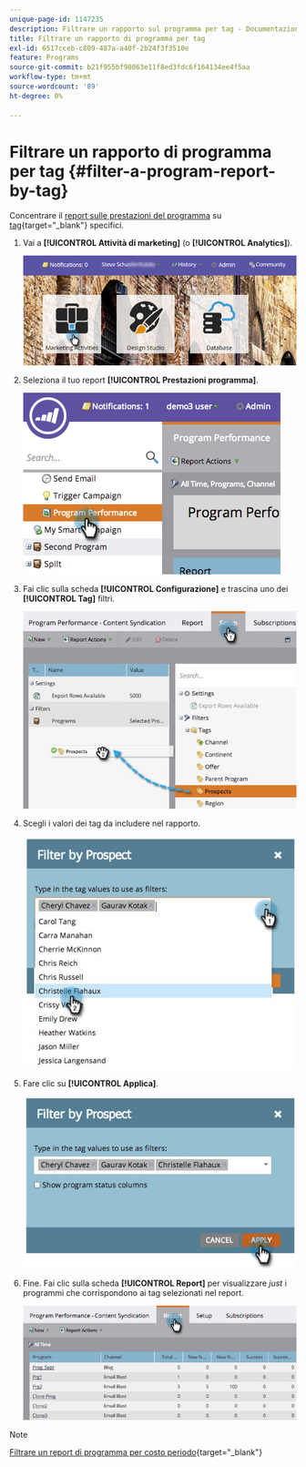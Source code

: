 ```yaml
---
unique-page-id: 1147235
description: Filtrare un rapporto sul programma per tag - Documentazione di Marketo - Documentazione del prodotto
title: Filtrare un rapporto di programma per tag
exl-id: 6517cceb-c809-487a-a40f-2b24f3f3510e
feature: Programs
source-git-commit: b21f955bf98063e11f8ed3fdc6f164134ee4f5aa
workflow-type: tm+mt
source-wordcount: '89'
ht-degree: 0%

---
```


# Filtrare un rapporto di programma per tag {#filter-a-program-report-by-tag}

Concentrare il [report sulle prestazioni del programma](/help/marketo/product-docs/core-marketo-concepts/programs/program-performance-report/create-a-program-performance-report.md) su [tag](/help/marketo/product-docs/core-marketo-concepts/programs/working-with-programs/understanding-tags.md){target="_blank"} specifici.

1. Vai a **[!UICONTROL Attività di marketing]** (o **[!UICONTROL Analytics]**).

   ![](assets/login-marketing-activities.png)

1. Seleziona il tuo report **[!UICONTROL Prestazioni programma]**.

   ![](assets/image2014-9-23-16-3a12-3a36.png)

1. Fai clic sulla scheda **[!UICONTROL Configurazione]** e trascina uno dei **[!UICONTROL Tag]** filtri.

   ![](assets/prospects.jpg)

1. Scegli i valori dei tag da includere nel rapporto.

   ![](assets/prospect1.jpg)

1. Fare clic su **[!UICONTROL Applica]**.

   ![](assets/prospect2.jpg)

1. Fine. Fai clic sulla scheda **[!UICONTROL Report]** per visualizzare _just_ i programmi che corrispondono ai tag selezionati nel report.

   ![](assets/image2014-9-23-16-3a14-3a42.png)

>[!NOTE]
>
>[Filtrare un report di programma per costo periodo](/help/marketo/product-docs/core-marketo-concepts/programs/program-performance-report/filter-a-program-report-by-period-cost.md){target="_blank"}
